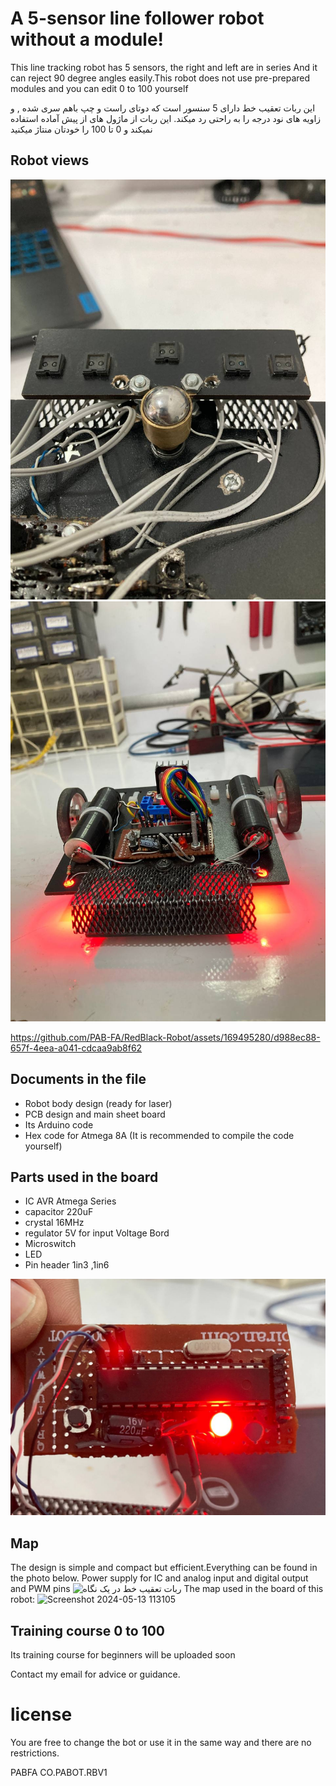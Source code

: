 # A 5-sensor line follower robot without a module!
This line tracking robot has 5 sensors, the right and left are in series
And it can reject 90 degree angles easily.This robot does not use pre-prepared modules and you can edit 0 to 100 yourself

این ربات تعقیب خط دارای 5 سنسور است که دوتای راست و چپ باهم سری شده , و زاویه های نود درجه را به راحتی رد میکند. این ربات از ماژول های از پیش آماده استفاده نمیکند و 0 تا 100 را خودتان منتاژ میکنید 
## Robot views
<img src="https://github.com/PAB-FA/RedBlack-Robot/blob/main/Img/photo_2024-03-04_06-31-34.jpg" />
<img src="https://github.com/PAB-FA/RedBlack-Robot/blob/main/Img/photo_2024-03-04_06-31-51.jpg" />

https://github.com/PAB-FA/RedBlack-Robot/assets/169495280/d988ec88-657f-4eea-a041-cdcaa9ab8f62

## Documents in the file
- Robot body design (ready for laser)
- PCB design and main sheet board
- Its Arduino code
- Hex code for Atmega 8A (It is recommended to compile the code yourself)
## Parts used in the board
- IC AVR Atmega Series
- capacitor 220uF
- crystal 16MHz
- regulator 5V for input Voltage Bord
- Microswitch
- LED
- Pin header 1in3 ,1in6
  
<img src="https://github.com/PAB-FA/RedBlack-Robot/blob/main/Img/photo_2024-03-04_06-31-37.jpg" />

## Map
The design is simple and compact but efficient.Everything can be found in the photo below. Power supply for IC and analog input and digital output and PWM pins
![ربات تعقیب خط در یک نگاه](https://github.com/PAB-FA/RedBlack-Robot/assets/169495280/533978db-99ec-4371-a83c-c3f2a9e1da0d)
The map used in the board of this robot:
![Screenshot 2024-05-13 113105](https://github.com/PAB-FA/RedBlack-Robot/assets/169495280/62df78bd-09e1-4170-99e7-d40eb77c4f11)

## Training course 0 to 100
Its training course for beginners will be uploaded soon

Contact my email for advice or guidance.

# license
You are free to change the bot or use it in the same way and there are no restrictions.


PABFA CO.PABOT.RBV1

